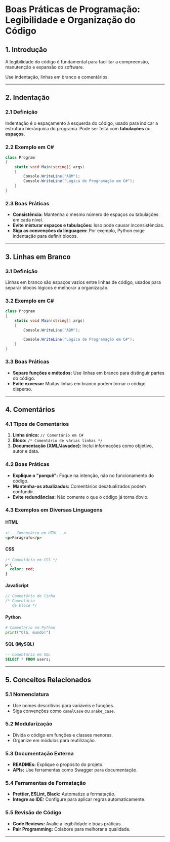 # Boas Práticas de Programação: Legibilidade e Organização do Código

## 1. Introdução

A legibilidade do código é fundamental para facilitar a compreensão, manutenção e expansão do software.

Use indentação, linhas em branco e comentários.

---

## 2. Indentação

### 2.1 Definição

Indentação é o espaçamento à esquerda do código, usado para indicar a estrutura hierárquica do programa. Pode ser feita com **tabulações** ou **espaços**.

### 2.2 Exemplo em C#

```csharp
class Program
{
    static void Main(string[] args)
    {
        Console.WriteLine("ABM");
        Console.WriteLine("Lógica de Programação em C#");
    }
}
```

### 2.3 Boas Práticas

- **Consistência:** Mantenha o mesmo número de espaços ou tabulações em cada nível.
- **Evite misturar espaços e tabulações:** Isso pode causar inconsistências.
- **Siga as convenções da linguagem:** Por exemplo, Python exige indentação para definir blocos.

---

## 3. Linhas em Branco

### 3.1 Definição

Linhas em branco são espaços vazios entre linhas de código, usados para separar blocos lógicos e melhorar a organização.

### 3.2 Exemplo em C#

```csharp
class Program
{
    static void Main(string[] args)
    {
        Console.WriteLine("ABM");

        Console.WriteLine("Lógica de Programação em C#");
    }
}
```

### 3.3 Boas Práticas

- **Separe funções e métodos:** Use linhas em branco para distinguir partes do código.
- **Evite excesso:** Muitas linhas em branco podem tornar o código disperso.

---

## 4. Comentários

### 4.1 Tipos de Comentários

1. **Linha única:** `// Comentário em C#`
2. **Bloco:** `/* Comentário de várias linhas */`
3. **Documentação (XML/Javadoc):** Inclui informações como objetivo, autor e data.

### 4.2 Boas Práticas

- **Explique o "porquê":** Foque na intenção, não no funcionamento do código.
- **Mantenha-os atualizados:** Comentários desatualizados podem confundir.
- **Evite redundâncias:** Não comente o que o código já torna óbvio.

### 4.3 Exemplos em Diversas Linguagens

#### HTML

```html
<!-- Comentário em HTML -->
<p>Parágrafo</p>
```

#### CSS

```css
/* Comentário em CSS */
p {
  color: red;
}
```

#### JavaScript

```javascript
// Comentário de linha
/* Comentário
   de bloco */
```

#### Python

```python
# Comentário em Python
print("Olá, mundo!")
```

#### SQL (MySQL)

```sql
-- Comentário em SQL
SELECT * FROM users;
```

---

## 5. Conceitos Relacionados

### 5.1 Nomenclatura

- Use nomes descritivos para variáveis e funções.
- Siga convenções como `camelCase` ou `snake_case`.

### 5.2 Modularização

- Divida o código em funções e classes menores.
- Organize em módulos para reutilização.

### 5.3 Documentação Externa

- **READMEs:** Explique o propósito do projeto.
- **APIs:** Use ferramentas como Swagger para documentação.

### 5.4 Ferramentas de Formatação

- **Prettier, ESLint, Black:** Automatize a formatação.
- **Integre ao IDE:** Configure para aplicar regras automaticamente.

### 5.5 Revisão de Código

- **Code Reviews:** Avalie a legibilidade e boas práticas.
- **Pair Programming:** Colabore para melhorar a qualidade.

---
